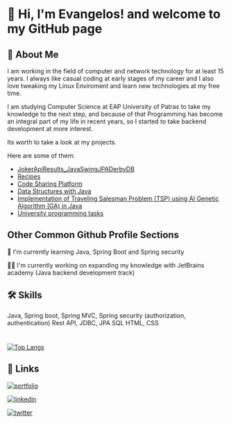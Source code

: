 # 👋 Hi, I'm Evangelos! and welcome to my GitHub page

## 🚀 About Me

I am working in the field of computer and network technology for at least 15 years. I always like casual coding at early stages of my career and I also love tweaking my Linux Enviroment and learn new technologies at my free time.

I am studying Computer Science at EAP University of Patras to take my knowledge to the next step, and because of that Programming has become an integral part of my life in recent years, so I started to take backend development at more interest.

Its worth to take a look at my projects.

Here are some of them:

- [JokerApiResults_JavaSwingJPADerbyDB](https://github.com/EvangelosBatsalis/JokerApiResults_JavaSwingJPADerbyDB)
- [Recipes](https://github.com/EvangelosBatsalis/Recipes)
- [Code Sharing Platform](https://github.com/EvangelosBatsalis/CodeSharingPlatform)
- [Data Structures with Java](https://github.com/EvangelosBatsalis/DataStructuresImplementationsInJava_CWM)
- [Implementation of Traveling Salesman Problem (TSP) using AI Genetic Algorithm (GA) in Java](https://github.com/EvangelosBatsalis/WareHouse_RoutingOrder_Heuristic_TSP_AI_GeneticAlgorithm)
- [University programming tasks](https://github.com/EvangelosBatsalis/EAP_UniversityOfComputerScience)
 
## Other Common Github Profile Sections

🧠 I'm currently learning Java, Spring Boot and Spring security

👩‍💻 I'm currently working on expanding my knowledge with JetBrains academy (Java backend development track)

<!-- 👯‍♀️ I'm looking to collaborate on... -->

<!-- 🤔 I'm looking for help with... -->

<!-- 💬 Ask me about... -->

<!-- 📫 How to reach me... -->

<!-- 😄 Pronouns... -->

<!-- ⚡️ Fun fact... -->

## 🛠 Skills
Java, Spring boot, Spring MVC, Spring security (authorization, authentication)
Rest API, JDBC, JPA
SQL
HTML, CSS

# 
[![Top Langs](https://github-readme-stats.vercel.app/api/top-langs/?username=EvangelosBatsalis&layout=compact)](https://github.com/anuraghazra/github-readme-stats)


## 🔗 Links
[![portfolio](https://img.shields.io/badge/my_portfolio-000?style=for-the-badge&logo=ko-fi&logoColor=white)](http://www.vbatsalis.gr/)

[![linkedin](https://img.shields.io/badge/linkedin-0A66C2?style=for-the-badge&logo=linkedin&logoColor=white)](https://www.linkedin.com/in/evangelos-batsalis/)

[![twitter](https://img.shields.io/badge/Gmail-D14836?style=for-the-badge&logo=gmail&logoColor=white)](mailto:v.batsalis@gmail.com)











<!--
**EvangelosBatsalis/EvangelosBatsalis** is a ✨ _special_ ✨ repository because its `README.md` (this file) appears on your GitHub profile.

Here are some ideas to get you started:




- 🔭 I’m currently working on ...
- 🌱 I’m currently learning ...
- 👯 I’m looking to collaborate on ...
- 🤔 I’m looking for help with ...
- 💬 Ask me about ...
- 📫 How to reach me: ...
- 😄 Pronouns: ...
- ⚡ Fun fact: ...


<!DOCTYPE html>
<html>
<head>
	
<style>
.button {
  background-color: #0077B6;
  border: solid;
  color: white;
  padding: 10px 32px;
  text-align: center;
  text-decoration: none;
  display: inline-block;
  font-size: 16px;
  /* margin: 4px 2px; */
  cursor: pointer;
}
.button:hover{
	background-color:#023e8a;
}
</style>

</head>
<body>

<h1 align="center"> Welcome </h1>
<br>
<hr>
<br>
<p>Hi, I'm Evangelos</p>

<p>I am working in the field of computer and network technology for at least 15 years. I always like casual coding at early stages of my career and I also love tweaking my Linux Enviroment and at my free time.</p>
<p>I am studying Computer Science at EAP University of Patras to take my knowledge to the next step, and because of that Programming has become an integral part of my life in recent years, so I started to take backend development at more interest.</p>
<br>
<hr>
<br>

[![Top Langs](https://github-readme-stats.vercel.app/api/top-langs/?username=EvangelosBatsalis&layout=compact)](https://github.com/anuraghazra/github-readme-stats)

<br>
- 🌱 I’m currently learning Spring Boot and Spring Security.
<br>
- ⚡ Fact: I love <\JetBrains academy\>.
<br>
<h1 align="center">Contact Me</h1>
<br>
<hr>

<h2>Contact me</h2>

<a href="https://www.linkedin.com/in/evangelos-batsalis/" target="_blank" rel="nofollow">
<img src="https://camo.githubusercontent.com/a493f6833f99fb3c85788d6d9305e6b7a42b838e5ee5d138fd9a8214a7e77472/68747470733a2f2f696d672e736869656c64732e696f2f62616467652f6c696e6b6564696e2d2532333030373742352e7376673f267374796c653d666f722d7468652d6261646765266c6f676f3d6c696e6b6564696e266c6f676f436f6c6f723d7768697465" data-canonical-src="https://img.shields.io/badge/linkedin-%230077B5.svg?&amp;style=for-the-badge&amp;logo=linkedin&amp;logoColor=white" style="max-width: 100%;"></a><a href="mailto:vbatsalis@gmail.com">
<img src="https://camo.githubusercontent.com/56ba4bd7b81fca964e6c5daddacf7d1ac6d3ef0d7d34b438a5357b0d607bb4b6/68747470733a2f2f696d672e736869656c64732e696f2f62616467652f476d61696c2d2532333445333441372e7376673f267374796c653d666f722d7468652d6261646765266c6f676f3d676f6f676c65266c6f676f436f6c6f723d7768697465" data-canonical-src="https://img.shields.io/badge/Gmail-%234E34A7.svg?&amp;style=for-the-badge&amp;logo=google&amp;logoColor=white" style="max-width: 100%;"></a>

</body>
</html>
-->
